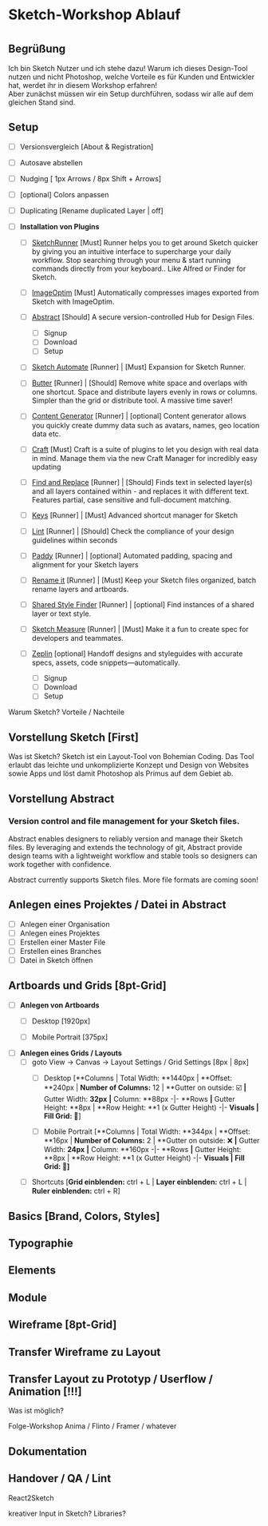 # Sketch-Workshop Ablauf

# 

## Begrüßung

Ich bin Sketch Nutzer und ich stehe dazu! Warum ich dieses Design-Tool nutzen und nicht Photoshop, welche Vorteile es für Kunden und Entwickler hat, werdet ihr in diesem Workshop erfahren!  
Aber zunächst müssen wir ein Setup durchführen, sodass wir alle auf dem gleichen Stand sind.

## Setup

* [ ] Versionsvergleich \[About & Registration\]

* [ ] Autosave abstellen

* [ ] Nudging \[ 1px Arrows / 8px Shift + Arrows\]

* [ ] \[optional\] Colors anpassen

* [ ] Duplicating \[Rename duplicated Layer \| off\]

* [ ] **Installation von Plugins**

  * [ ] [SketchRunner](https://sketchrunner.com/) \[Must\]
    Runner helps you to get around Sketch quicker by giving you an intuitive interface to supercharge your daily workflow. Stop searching through your menu & start running commands directly from your keyboard..
    Like Alfred or Finder for Sketch.


  * [ ] [ImageOptim](https://github.com/ImageOptim/Sketch-plugin/blob/master/dist/ImageOptim.sketchplugin.zip?raw=true) \[Must\]
    Automatically compresses images exported from Sketch with ImageOptim.


  * [ ] [Abstract](https://www.goabstract.com/) \[Should\] A secure version-controlled Hub for Design Files.
    * [ ] Signup
    * [ ] Download
    * [ ] Setup
  * [ ] [Sketch Automate](https://ashung.github.io/Automate-Sketch/) \[Runner\] \| \[Must\]
    Expansion for Sketch Runner.



  * [ ] [Butter](https://github.com/pberrecloth/butter-sketch-plugin) \[Runner\] \| \[Should\]
    Remove white space and overlaps with one shortcut. Space and distribute layers evenly in rows or columns. Simpler than the grid or distribute tool. A massive time saver!

  * [ ] [Content Generator](https://github.com/timuric/Content-generator-sketch-plugin) \[Runner\] \| \[optional\]
    Content generator allows you quickly create dummy data such as avatars, names, geo location data etc.

  * [ ] [Craft](https://www.invisionapp.com/craft) \[Must\]
    Craft is a suite of plugins to let you design with real data in mind. Manage them via the new Craft Manager for incredibly easy updating

  * [ ] [Find and Replace](https://github.com/thierryc/Sketch-Find-And-Replace) \[Runner\] \| \[Should\]
    Finds text in selected layer\(s\) and all layers contained within - and replaces it with different text. Features partial, case sensitive and full-document matching.

  * [ ] [Keys](https://github.com/exevil/Keys-For-Sketch) \[Runner\] \| \[Must\]
    Advanced shortcut manager for Sketch

  * [ ] [Lint](https://github.com/saranshsolanki/sketch-lint) \[Runner\] \| \[Should\]
    Check the compliance of your design guidelines within seconds

  * [ ] [Paddy](https://github.com/DWilliames/paddy-sketch-plugin) \[Runner\] \| \[optional\]
    Automated padding, spacing and alignment for your Sketch layers  

  * [ ] [Rename it](https://rodi01.github.io/RenameIt/) \[Runner\] \| \[Must\]
    Keep your Sketch files organized, batch rename layers and artboards.  

  * [ ] [Shared Style Finder](https://github.com/sonburn/shared-style-finder) \[Runner\] \| \[optional\]
    Find instances of a shared layer or text style.  

  * [ ] [Sketch Measure](https://github.com/utom/sketch-measure) \[Runner\] \| \[Must\]
    Make it a fun to create spec for developers and teammates.

  * [ ] [Zeplin](https://zeplin.io/) \[optional\]
    Handoff designs and styleguides with accurate specs, assets, code snippets—automatically.

    * [ ] Signup
    * [ ] Download
    * [ ] Setup

Warum Sketch? Vorteile / Nachteile

## Vorstellung Sketch \[First\]

Was ist Sketch? Sketch ist ein Layout-Tool von Bohemian Coding. Das Tool erlaubt das leichte und unkomplizierte Konzept und Design von Websites sowie Apps und löst damit Photoshop als Primus auf dem Gebiet ab.



## Vorstellung Abstract

### Version control and file management for your Sketch files.

Abstract enables designers to reliably version and manage their Sketch files. By leveraging and extends the technology of git, Abstract provide design teams with a lightweight workflow and stable tools so designers can work together with confidence.

Abstract currently supports Sketch files. More file formats are coming soon!

## 

## Anlegen eines Projektes / Datei in Abstract

* [ ] Anlegen einer Organisation
* [ ] Anlegen eines Projektes
* [ ] Erstellen einer Master File
* [ ] Erstellen eines Branches
* [ ] Datei in Sketch öffnen

## Artboards und Grids \[8pt-Grid\]

* [ ] **Anlegen von Artboards**
  * [ ] Desktop \[1920px\]

  * [ ] Mobile Portrait \[375px\]

* [ ] **Anlegen eines Grids / Layouts**
  * [ ] goto View -&gt; Canvas -&gt; Layout Settings / Grid Settings \[8px \| 8px\]
    * [ ] Desktop \[**Columns \| Total Width: **1440px \| **Offset: **240px \| **Number of Columns:** 12 \| **Gutter on outside: ☑️ **\|** Gutter Width: **32px** **\|** Column: **88px -\|- **Rows **\|** Gutter Height: **8px \| **Row Height: **1 \(x Gutter Height\) -\|- **Visuals \| Fill Grid: 🔘**\]


    * [ ] Mobile Portrait \[**Columns \| Total Width: **344px \| **Offset: **16px \| **Number of Columns:** 2 \| **Gutter on outside: ❌ **\|** Gutter Width: **24px** **\|** Column: **160px -\|- **Rows **\|** Gutter Height: **8px \| **Row Height: **1 \(x Gutter Height\) -\|- **Visuals \| Fill Grid: 🔘\]**
  * [ ] Shortcuts \[**Grid einblenden:** ctrl + L \| **Layer einblenden:** ctrl + L \| **Ruler einblenden:** ctrl + R\]

## Basics \[Brand, Colors, Styles\]

## Typographie

## Elements

## Module

## Wireframe \[8pt-Grid\]

## Transfer Wireframe zu Layout

## Transfer Layout zu Prototyp / Userflow / Animation \[!!!\]

Was ist möglich?

Folge-Workshop Anima / Flinto / Framer / whatever

## Dokumentation

## Handover / QA / Lint

React2Sketch



kreativer Input in Sketch? Libraries? 

